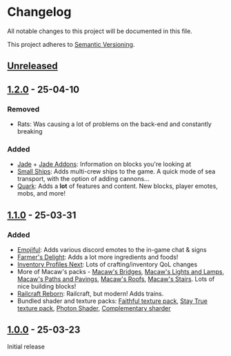# Changelog

All notable changes to this project will be documented in this file.

This project adheres to [Semantic Versioning](https://semver.org).

## [Unreleased]

## [1.2.0] - 25-04-10
### Removed
- Rats: Was causing a lot of problems on the back-end and constantly breaking

### Added
- [Jade](https://www.curseforge.com/minecraft/mc-mods/jade) + [Jade Addons](https://www.curseforge.com/minecraft/mc-mods/jade-addons): Information on blocks you're looking at
- [Small Ships](https://www.curseforge.com/minecraft/mc-mods/small-ships): Adds multi-crew ships to the game. A quick mode of sea transport, with the option of adding cannons...
- [Quark](https://www.curseforge.com/minecraft/mc-mods/quark): Adds a **lot** of features and content. New blocks, player emotes, mobs, and more!

## [1.1.0] - 25-03-31
### Added
- [Emojiful](https://www.curseforge.com/minecraft/mc-mods/emojiful): Adds various discord emotes to the in-game chat & signs
- [Farmer's Delight](https://www.curseforge.com/minecraft/mc-mods/farmers-delight): Adds a lot more ingredients and foods!
- [Inventory Profiles Next](https://www.curseforge.com/minecraft/mc-mods/inventory-profiles-next): Lots of crafting/inventory QoL changes
- More of Macaw's packs - [Macaw's Bridges](https://www.curseforge.com/minecraft/mc-mods/macaws-bridges), [Macaw's Lights and Lamps](https://www.curseforge.com/minecraft/mc-mods/macaws-lights-and-lamps), [Macaw's Paths and Pavings](https://www.curseforge.com/minecraft/mc-mods/macaws-paths-and-pavings), [Macaw's Roofs](https://www.curseforge.com/minecraft/mc-mods/macaws-roofs), [Macaw's Stairs](https://www.curseforge.com/minecraft/mc-mods/macaws-stairs). Lots of nice building blocks!
- [Railcraft Reborn](https://www.curseforge.com/minecraft/mc-mods/railcraft-reborn): Railcraft, but modern! Adds trains.
- Bundled shader and texture packs: [Faithful texture pack](https://faithfulpack.net/), [Stay True texture pack](https://www.planetminecraft.com/texture-pack/stay-true-4447380/), [Photon Shader](https://modrinth.com/shader/photon-shader), [Complementary sharder](https://www.complementary.dev/shaders/)

## [1.0.0] - 25-03-23
Initial release

[Unreleased]: https://github.com/CPU-Blanc/CweamCraft/compare/v1.2.0...HEAD
[1.2.0]: https://github.com/CPU-Blanc/CweamCraft/compare/v1.1.0...v1.2.0
[1.1.0]: https://github.com/CPU-Blanc/CweamCraft/compare/v1.0.0...v1.1.0
[1.0.0]: https://github.com/CPU-Blanc/CweamCraft/tree/v1.0.0